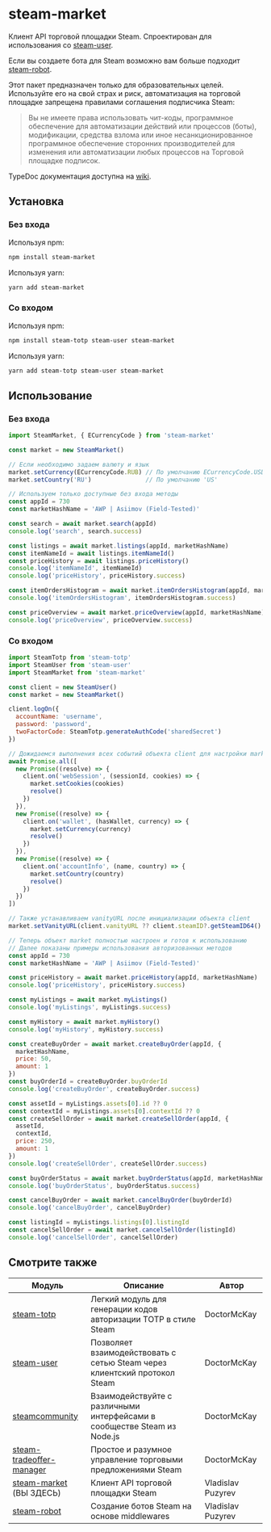 # steam-market

Клиент API торговой площадки Steam. Спроектирован для использования
со [steam-user](https://github.com/DoctorMcKay/node-steam-user).

Если вы создаете бота для Steam возможно вам больше
подходит [steam-robot](https://github.com/vladislav-puzyrev/steam-robot).

Этот пакет предназначен только для образовательных целей. Используйте его на свой страх и риск, автоматизация на
торговой площадке запрещена правилами соглашения подписчика Steam:

> Вы не имеете права использовать чит-коды, программное обеспечение для автоматизации действий или процессов (боты),
> модификации, средства взлома или иное несанкционированное программное обеспечение сторонних производителей для
> изменения или автоматизации любых процессов на Торговой площадке подписок.

TypeDoc документация доступна на [wiki](https://github.com/vladislav-puzyrev/steam-market/wiki).

## Установка

### Без входа

Используя npm:

```bash
npm install steam-market
```

Используя yarn:

```bash
yarn add steam-market
```

### Со входом

Используя npm:

```bash
npm install steam-totp steam-user steam-market
```

Используя yarn:

```bash
yarn add steam-totp steam-user steam-market
```

## Использование

### Без входа

```javascript
import SteamMarket, { ECurrencyCode } from 'steam-market'

const market = new SteamMarket()

// Если необходимо задаем валюту и язык
market.setCurrency(ECurrencyCode.RUB) // По умолчанию ECurrencyCode.USD
market.setCountry('RU')               // По умолчанию 'US'

// Используем только доступные без входа методы
const appId = 730
const marketHashName = 'AWP | Asiimov (Field-Tested)'

const search = await market.search(appId)
console.log('search', search.success)

const listings = await market.listings(appId, marketHashName)
const itemNameId = await listings.itemNameId()
const priceHistory = await listings.priceHistory()
console.log('itemNameId', itemNameId)
console.log('priceHistory', priceHistory.success)

const itemOrdersHistogram = await market.itemOrdersHistogram(appId, marketHashName, itemNameId)
console.log('itemOrdersHistogram', itemOrdersHistogram.success)

const priceOverview = await market.priceOverview(appId, marketHashName)
console.log('priceOverview', priceOverview.success)
```

### Со входом

```javascript
import SteamTotp from 'steam-totp'
import SteamUser from 'steam-user'
import SteamMarket from 'steam-market'

const client = new SteamUser()
const market = new SteamMarket()

client.logOn({
  accountName: 'username',
  password: 'password',
  twoFactorCode: SteamTotp.generateAuthCode('sharedSecret')
})

// Дожидаемся выполнения всех событий объекта client для настройки market перед его использованием
await Promise.all([
  new Promise((resolve) => {
    client.on('webSession', (sessionId, cookies) => {
      market.setCookies(cookies)
      resolve()
    })
  }),
  new Promise((resolve) => {
    client.on('wallet', (hasWallet, currency) => {
      market.setCurrency(currency)
      resolve()
    })
  }),
  new Promise((resolve) => {
    client.on('accountInfo', (name, country) => {
      market.setCountry(country)
      resolve()
    })
  })
])

// Также устанавливаем vanityURL после инициализации объекта client
market.setVanityURL(client.vanityURL ?? client.steamID?.getSteamID64() ?? '')

// Теперь объект market полностью настроен и готов к использованию
// Далее показаны примеры использования авторизованных методов
const appId = 730
const marketHashName = 'AWP | Asiimov (Field-Tested)'

const priceHistory = await market.priceHistory(appId, marketHashName)
console.log('priceHistory', priceHistory.success)

const myListings = await market.myListings()
console.log('myListings', myListings.success)

const myHistory = await market.myHistory()
console.log('myHistory', myHistory.success)

const createBuyOrder = await market.createBuyOrder(appId, {
  marketHashName,
  price: 50,
  amount: 1
})
const buyOrderId = createBuyOrder.buyOrderId
console.log('createBuyOrder', createBuyOrder.success)

const assetId = myListings.assets[0].id ?? 0
const contextId = myListings.assets[0].contextId ?? 0
const createSellOrder = await market.createSellOrder(appId, {
  assetId,
  contextId,
  price: 250,
  amount: 1
})
console.log('createSellOrder', createSellOrder.success)

const buyOrderStatus = await market.buyOrderStatus(appId, marketHashName, buyOrderId)
console.log('buyOrderStatus', buyOrderStatus.success)

const cancelBuyOrder = await market.cancelBuyOrder(buyOrderId)
console.log('cancelBuyOrder', cancelBuyOrder)

const listingId = myListings.listings[0].listingId
const cancelSellOrder = await market.cancelSellOrder(listingId)
console.log('cancelSellOrder', cancelSellOrder)
```

## Смотрите также

| Модуль                                                                                   | Описание                                                                  | Автор             |
|------------------------------------------------------------------------------------------|---------------------------------------------------------------------------|-------------------|
| [steam-totp](https://github.com/DoctorMcKay/node-steam-totp)                             | Легкий модуль для генерации кодов авторизации TOTP в стиле Steam          | DoctorMcKay       |
| [steam-user](https://github.com/DoctorMcKay/node-steam-user)                             | Позволяет взаимодействовать с сетью Steam через клиентский протокол Steam | DoctorMcKay       |
| [steamcommunity](https://github.com/DoctorMcKay/node-steamcommunity)                     | Взаимодействуйте с различными интерфейсами в сообществе Steam из Node.js  | DoctorMcKay       |
| [steam-tradeoffer-manager](https://github.com/DoctorMcKay/node-steam-tradeoffer-manager) | Простое и разумное управление торговыми предложениями Steam               | DoctorMcKay       |
| [steam-market](https://github.com/vladislav-puzyrev/steam-market) (ВЫ ЗДЕСЬ)             | Клиент API торговой площадки Steam                                        | Vladislav Puzyrev |
| [steam-robot](https://github.com/vladislav-puzyrev/steam-robot)                          | Создание ботов Steam на основе middlewares                                | Vladislav Puzyrev |
